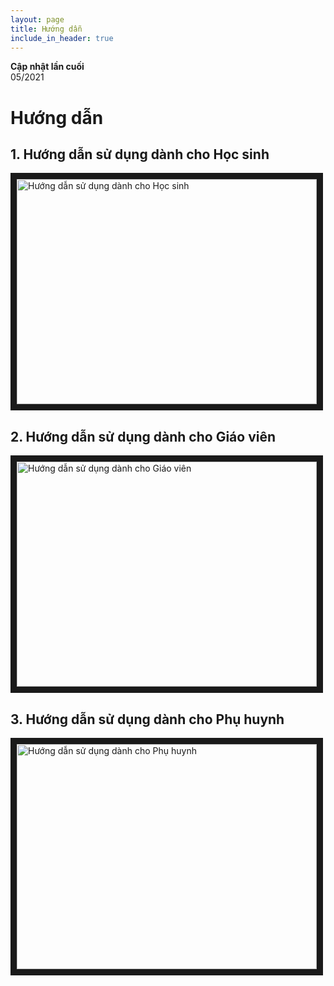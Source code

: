```yaml
---
layout: page
title: Hướng dẫn
include_in_header: true
---
```


**Cập nhật lần cuối**  
05/2021

# Hướng dẫn

## 1. Hướng dẫn sử dụng dành cho Học sinh

<a href="http://www.youtube.com/watch?feature=player_embedded&v=54U-ADoixXA
" target="_blank"><img src="http://img.youtube.com/vi/54U-ADoixXA/0.jpg" 
alt="Hướng dẫn sử dụng dành cho Học sinh" width="480" height="360" border="10" /></a>

## 2. Hướng dẫn sử dụng dành cho Giáo viên

<a href="http://www.youtube.com/watch?feature=player_embedded&v=82Fb8ZoJIfQ
" target="_blank"><img src="http://img.youtube.com/vi/82Fb8ZoJIfQ/0.jpg" 
alt="Hướng dẫn sử dụng dành cho Giáo viên" width="480" height="360" border="10" /></a>

## 3. Hướng dẫn sử dụng dành cho Phụ huynh

<a href="http://www.youtube.com/watch?feature=player_embedded&v=XuJtDpfEY2c
" target="_blank"><img src="http://img.youtube.com/vi/XuJtDpfEY2c/0.jpg" 
alt="Hướng dẫn sử dụng dành cho Phụ huynh" width="480" height="360" border="10" /></a>


